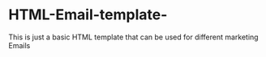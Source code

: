# HTML-Email-template-

This is just a basic HTML template that can be used for different marketing Emails
